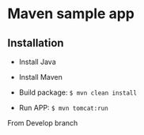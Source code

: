 # Maven sample app

## Installation

- Install Java
- Install Maven

- Build package: `$ mvn clean install`

- Run APP: `$ mvn tomcat:run`
  

From Develop branch
